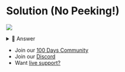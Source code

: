 # Solution (No Peeking!)
![](https://www.youtube.com/watch?v=bK3-x_9iFh8)

<details> <summary> 👀 Answer </summary>

```python
# | Name | Date | Priority
import os, time
todo = []
f = open("to.do", "r")
todo = eval(f.read())
f.close()

def add():
  time.sleep(1)
  os.system("clear")
  name = input("Name > ")
  date = input("Due Date > ")
  priority = input("Priority > ").capitalize()
  row = [name, date, priority]
  todo.append(row)
  print("Added")

def view():
  time.sleep(1)
  os.system("clear")
  options = input("1: All\n2: By Priority\n> ")
  if options=="1":
    for row in todo:
      for item in row:
        print(item, end=" | ")
      print()
    print()
  else:
    priority = input("What priority? > ").capitalize()
    for row in todo:
      if priority in row:
        for item in row:
          print(item, end=" | ")
        print()
    print()
  time.sleep(1)

def edit():
  time.sleep(1)
  os.system("clear")
  find = input("Name of todo to edit > ")
  found = False
  for row in todo:
    if find in row:
      found = True
  if not found:
    print("Couldn't find that")
    return
  for row in todo:
    if find in row:
      todo.remove(row)
  name = input("Name > ")
  date = input("Due Date > ")
  priority = input("Priority > ").capitalize()
  row = [name, date, priority]
  todo.append(row)
  print("Added")

def remove():
  time.sleep(1)
  os.system("clear")
  find = input("Name of todo to remove > ")
  for row in todo:
    if find in row:
      todo.remove(row)

while True:
  menu = input("1: Add\n2: View\n3: Edit\n4: Remove\n> ")
  if menu == "1":
    add()
  elif menu == "2":
    view()
  elif menu == "3":
    edit()
  else:
    remove()

  time.sleep(1)
  os.system("clear")
  f = open("to.do", "w")
  f.write(str(todo))
  f.close()

```

</details>


- Join our [100 Days Community](https://replit.com/100-days-help)
- Join our [Discord](https://replit.com/discord)
- Want [live support?](https://replit.com/replit-101)